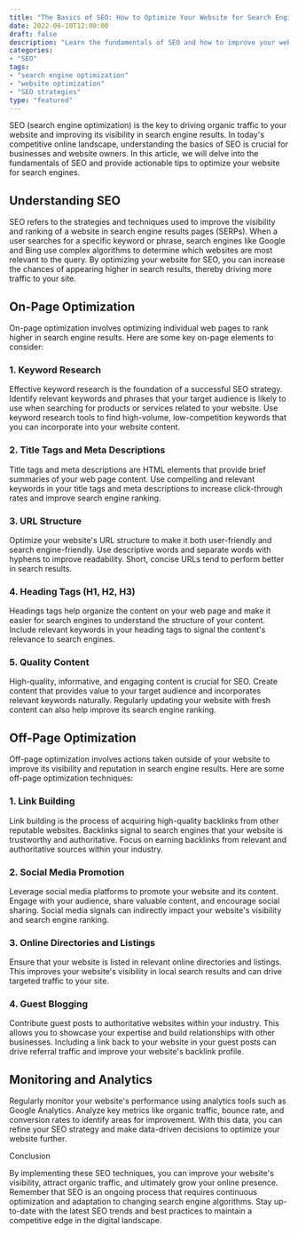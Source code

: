 ```yaml
--- 
title: "The Basics of SEO: How to Optimize Your Website for Search Engines" 
date: 2022-06-10T12:00:00 
draft: false 
description: "Learn the fundamentals of SEO and how to improve your website's search engine rankings." 
categories: 
- "SEO" 
tags: 
- "search engine optimization" 
- "website optimization" 
- "SEO strategies" 
type: "featured" 
--- 
```


SEO (search engine optimization) is the key to driving organic traffic to your website and improving its visibility in search engine results. In today's competitive online landscape, understanding the basics of SEO is crucial for businesses and website owners. In this article, we will delve into the fundamentals of SEO and provide actionable tips to optimize your website for search engines.

## Understanding SEO

SEO refers to the strategies and techniques used to improve the visibility and ranking of a website in search engine results pages (SERPs). When a user searches for a specific keyword or phrase, search engines like Google and Bing use complex algorithms to determine which websites are most relevant to the query. By optimizing your website for SEO, you can increase the chances of appearing higher in search results, thereby driving more traffic to your site.

## On-Page Optimization

On-page optimization involves optimizing individual web pages to rank higher in search engine results. Here are some key on-page elements to consider:

### 1. Keyword Research

Effective keyword research is the foundation of a successful SEO strategy. Identify relevant keywords and phrases that your target audience is likely to use when searching for products or services related to your website. Use keyword research tools to find high-volume, low-competition keywords that you can incorporate into your website content.

### 2. Title Tags and Meta Descriptions

Title tags and meta descriptions are HTML elements that provide brief summaries of your web page content. Use compelling and relevant keywords in your title tags and meta descriptions to increase click-through rates and improve search engine ranking.

### 3. URL Structure

Optimize your website's URL structure to make it both user-friendly and search engine-friendly. Use descriptive words and separate words with hyphens to improve readability. Short, concise URLs tend to perform better in search results.

### 4. Heading Tags (H1, H2, H3)

Headings tags help organize the content on your web page and make it easier for search engines to understand the structure of your content. Include relevant keywords in your heading tags to signal the content's relevance to search engines.

### 5. Quality Content

High-quality, informative, and engaging content is crucial for SEO. Create content that provides value to your target audience and incorporates relevant keywords naturally. Regularly updating your website with fresh content can also help improve its search engine ranking.

## Off-Page Optimization

Off-page optimization involves actions taken outside of your website to improve its visibility and reputation in search engine results. Here are some off-page optimization techniques:

### 1. Link Building

Link building is the process of acquiring high-quality backlinks from other reputable websites. Backlinks signal to search engines that your website is trustworthy and authoritative. Focus on earning backlinks from relevant and authoritative sources within your industry.

### 2. Social Media Promotion

Leverage social media platforms to promote your website and its content. Engage with your audience, share valuable content, and encourage social sharing. Social media signals can indirectly impact your website's visibility and search engine ranking.

### 3. Online Directories and Listings

Ensure that your website is listed in relevant online directories and listings. This improves your website's visibility in local search results and can drive targeted traffic to your site.

### 4. Guest Blogging

Contribute guest posts to authoritative websites within your industry. This allows you to showcase your expertise and build relationships with other businesses. Including a link back to your website in your guest posts can drive referral traffic and improve your website's backlink profile.

## Monitoring and Analytics

Regularly monitor your website's performance using analytics tools such as Google Analytics. Analyze key metrics like organic traffic, bounce rate, and conversion rates to identify areas for improvement. With this data, you can refine your SEO strategy and make data-driven decisions to optimize your website further.

Conclusion

By implementing these SEO techniques, you can improve your website's visibility, attract organic traffic, and ultimately grow your online presence. Remember that SEO is an ongoing process that requires continuous optimization and adaptation to changing search engine algorithms. Stay up-to-date with the latest SEO trends and best practices to maintain a competitive edge in the digital landscape.

